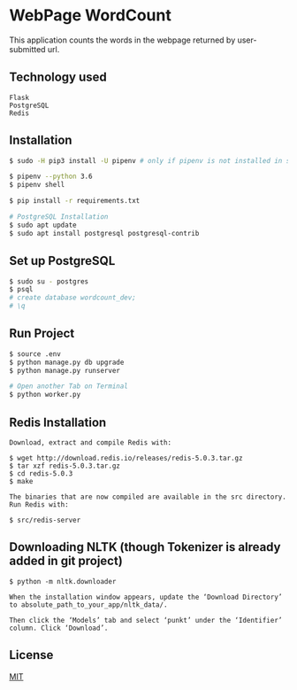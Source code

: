 # WebPage WordCount

This application counts the words in the webpage returned by user-submitted url.

## Technology used
```
Flask
PostgreSQL
Redis
```

## Installation
```bash
$ sudo -H pip3 install -U pipenv # only if pipenv is not installed in system

$ pipenv --python 3.6
$ pipenv shell

$ pip install -r requirements.txt

# PostgreSQL Installation
$ sudo apt update
$ sudo apt install postgresql postgresql-contrib

```

## Set up PostgreSQL
```bash
$ sudo su - postgres
$ psql
# create database wordcount_dev;
# \q
```

## Run Project
```bash
$ source .env
$ python manage.py db upgrade
$ python manage.py runserver

# Open another Tab on Terminal
$ python worker.py
```

## Redis Installation
```
Download, extract and compile Redis with:

$ wget http://download.redis.io/releases/redis-5.0.3.tar.gz
$ tar xzf redis-5.0.3.tar.gz
$ cd redis-5.0.3
$ make

The binaries that are now compiled are available in the src directory. Run Redis with:

$ src/redis-server
```

## Downloading NLTK (though Tokenizer is already added in git project)
```
$ python -m nltk.downloader

When the installation window appears, update the ‘Download Directory’ to absolute_path_to_your_app/nltk_data/.

Then click the ‘Models’ tab and select ‘punkt’ under the ‘Identifier’ column. Click ‘Download’.
```

## License
[MIT](https://choosealicense.com/licenses/mit/)